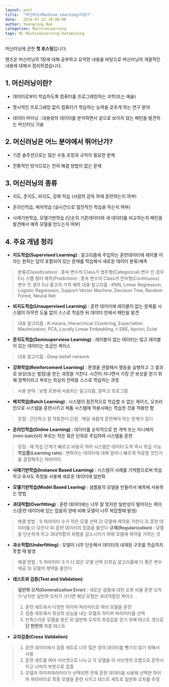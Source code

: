 ```yaml
---
layout: post
title:  "머신러닝(Machine Learning)이란?"
date:   2018-07-22 10:00:00
author: Yeongrong Bak
categories: MachineLearning
tags: ML MachineLearning Datamining
---
```


머신러닝에 관한 **첫 포스팅**입니다.

핸즈온 머신러닝의 1장에 대해 공부하고 요약한 내용을 바탕으로 머신러닝의 개괄적인 내용에 대해서 정리하겠습니다.

## **1. 머신러닝이란?**

- 데이터로부터 학습하도록 컴퓨터를 프로그래밍하는 과학(또는 예술)

- 명시적인 프로그래밍 없이 컴퓨터가 학습하는 능력을 갖추게 하는 연구 분야

- 데이터 마이닝 : 대용량의 데이터를 분석하면서 겉으로 보이지 않는 패턴을 발견하는 머신러닝 기술

## **2. 머신러닝은 어느 분야에서 뛰어난가?**

- 기존 솔루션으로는 많은 수동 조정과 규칙이 필요한 문제

- 전통적인 방식으로는 전혀 해결 방법이 없는 문제

## **3. 머신러닝의 종류**

- 지도, 준지도, 비지도, 강화 학습 (사람의 감독 하에 훈련하는지 여부)

- 온라인학습, 배치학습 (실시간으로 점진적인 학습을 하는지 여부)

- 사례기반학습, 모델기반학습 (단순히 기존데이터와 새 데이터를 비교하는지 패턴을 발견해서 예측 모델을 만드는지 여부)


## **4. 주요 개념 정리**

- **지도학습(Supervised Learning)** : 알고리즘에 주입하는 훈련데이터에 레이블 이라는 원하는 답이 포함되어 있는 문제를 학습해서 새로운 데이터 분류/예측
> 분류(Classification) : 종속 변수의 Class가 범주형(Categorical) 변수 인 경우 Ex) 스팸 필터
> 예측(Prediction) : 종속 변수의 Class가 연속형(Continuous) 변수 인 경우 Ex) 중고차 가격 예측
> 대표 알고리즘 : KNN, Linear Regression, Logistic Regression, Support Vector Machine, Decision Tree, Random Forest, Neural Net

- **비지도학습(Unsupervised Learning)** : 훈련 데이터에 레이블이 없는 문제를 시스템이 아무런 도움 없이 스스로 학습한 뒤 데이터 안에서 패턴을 발견
> 대표 알고리즘 : K-means, Hierarchical Clustering, Expectation Maximization, PCA, Locally Linear Embedding, t-SNE, Apriori, Eclat

- **준지도학습(Semisuperviese Learning)** : 레이블이 없는 데이터는 많고 레이블이 있는 데이터는 조금인 케이스
> 대표 알고리즘 : Deep belief network

- **강화학습(Reinforcement Learning)** : 환경을 관찰해서 행동을 실행하고 그 결과로 보상(또는 벌점)을 받는 과정을 거친다. 시간이 지나면서 가장 큰 보상을 얻기 위해 정책이라고 부르는 최상의 전략을 스스로 학습하는 과정
> 사용 분야 : 보행 로봇에 사용되는 알고리즘, 알파고 프로그램

- **배치학습(Batch Learning)** :  시스템이 점진적으로 학습할 수 없는 케이스, 오프라인으로 시스템을 훈련시키고 제품 시스템에 적용시에는 학습한 것을 적용만 함
> 장점 : 간단하고 잘 작동한다
> 단점 : 매일 새롭게 훈련해야 하는 문제가 있다

- **온라인학습(Online Learning)** : 데이터를 순차적으로 한 개씩 또는 미니배치(mini-batch)라 부르는 작은 묶은 단위로 주입하여 시스템을 훈련
> 장점 : 매 학습 단계가 빠르고 비용이 적어 시스템은 데이터 도착 즉시 학습 가능
> **학습률(Learning rate)** : 변화하는 데이터에 대해 얼마나 빠르게 적응할 것인가를 결정해주는 파라미터

- **사례기반학습(Instance Based Learning)** : 시스템이 사례를 기억함으로써 학습하고 유사도 측정을 사용해 새로운 데이터에 일반화

- **모델기반학습(Model Based Learing)** : 샘플들의 모델을 만들어서 예측에 사용하는 방법

- **과대적합(Overfitting)** : 훈련 데이터에는 너무 잘 맞지만 일반성이 떨어지는 케이스(훈련 데이터에 있는 잡음의 양에 비해 모델이 너무 복잡할때 발생)
> 해결 방법 : 1) 파라미터 수가 적은 모델 선택 2) 모델에 제약을 가한다 3) 훈련 데이터를 더 모은다 4) 훈련 데이터의 잡음을 줄인다
> **규제(Regularization)** : 모델을 단순하게 하고 과대적합의 위험을 감소시키기 위해 모델에 제약을 가하는 것

- **과소적합(Underfitting)** : 모델이 너무 단순해서 데이터의 내재된 구조를 학습하지 못할 때 발생
> 해결 방법 : 1) 파라미터 수가 더 많은 모델 선택 2)학습 알고리즘에 더 좋은 변수 제공 3) 모델의 제약을 줄인다

- **테스트와 검증(Test and Validation)**
> **일반화 오차(Generalization Error)** : 새로운 샘플에 대한 오류 비율
> 훈련 오차가 낮지만 일반화 오차가 크다면 해당 모형은 과대적합된 케이스
> 1) 훈련 세트에서 다양한 하이퍼 파라미터로 여러 모델을 훈련
> 2) 검증 세트에서 최상의 성능을 내는 모델과 하이퍼 파라미터를 선택
> 3) 만족스러운 모델을 찾은 뒤 일반화 오차의 추정값을 얻기 위해 테스트 셋으로 **단 한번의** 최종 테스트

- **교차검증(Cross Validation)**
> 1) 훈련 데이터에서 검증 세트로 너무 많은 양의 데이터를 뺏기지 않기 위해서 사용
> 2) 훈련 세트를 여러 서브셋으로 나누고 각 모델을 이 서브셋의 조합으로 훈련시키고 나머지 부분으로 검증
> 3) 모델과 하이퍼파라미터가 선택되면 전체 훈련 데이터를 사용해 선택한 하이퍼 파라미터로 최종 모델을 훈련 시키고 테스트 세트로 일반화 오차를 추정